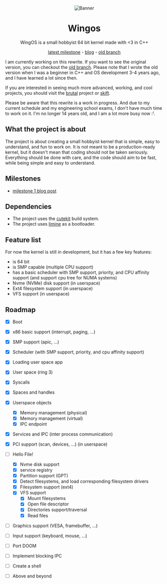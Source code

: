
<div align="center">
<br>
 
![Banner](meta/doc/banner.jpg)

# Wingos

WingOS is a small hobbyist 64 bit kernel made with <3 in C++ 

[latest milestone](https://cyp.sh/blog/wingos-milestone-1/) - [blog](https://cyp.sh/blog/) - [old branch](https://github.com/Supercip971/WingOS/tree/old)
</div>

I am currently working on this rewrite. 
If you want to see the original version, you can checkout the [old branch](https://github.com/Supercip971/WingOS/tree/old). Please note that I wrote the old version when I was a beginner in C++ and OS development 3-4 years ago, and I have learned a lot since then.

If you are interested in seeing much more advanced, working, and cool projects, you should visit the [brutal](https://github.com/brutal-org/brutal) project or [skift](https://github.com/skift-org/skift).

Please be aware that this rewrite is a work in progress. And due to my current schedule and my engineering school exams, I don't have much time to work on it. I'm no longer 14 years old, and I am a lot more busy now :⁽.

## What the project is about

The project is about creating a small hobbyist kernel that is simple, easy to understand, and fun to work on.
It is not meant to be a production-ready kernel, but it doesn't mean that coding should not be taken seriously.
Everything should be done with care, and the code should aim to be fast, while being simple and easy to understand.

## Milestones

- [milestone 1 blog post](https://cyp.sh/blog/wingos-milestone-1/)

## Dependencies

- The project uses the [cutekit](https://github.com/cute-engineering/cutekit) build system.
- The project uses [limine](https://github.com/limine-bootloader/limine) as a bootloader.

## Feature list 

For now the kernel is still in development, but it has a few key features:
- is 64 bit 
- is SMP capable (multiple CPU support)
- has a basic scheduler with SMP support, priority, and CPU affinity support (and support cpu tree for NUMA systems)
- Nvme (NVMe) disk support (in userspace)
- Ext4 filesystem support (in userspace)
- VFS support (in userspace)


## Roadmap 

- [x] Boot
- [x] x86 basic support (interrupt, paging, ...) 
- [x] SMP support (apic, ...)
- [x] Scheduler (with SMP support, priority, and cpu affinity support)
- [x] Loading user space app   
- [x] User space (ring 3)
- [x] Syscalls 
- [x] Spaces and handles 
- [x] Userspace objects
    - [x] Memory management (physical)
    - [x] Memory management (virtual) 
    - [x] IPC endpoint 
- [x] Services and IPC (inter process communication) 
- [x] PCI support (scan, devices, ...) (in userspace)
- [ ] Hello File!
    - [x] Nvme disk support
    - [x] service registry
    - [x] Partition support (GPT)
    - [x] Detect filesystems, and load corresponding filesystem drivers
    - [x] Filesystem support (ext4)
    - [x] VFS support
       - [x] Mount filesystems
       - [x] Open file descriptor
       - [x] Directories support/traversal
       - [x] Read files
- [ ] Graphics support (VESA, framebuffer, ...)
- [ ] Input support (keyboard, mouse, ...)
- [ ] Port DOOM
- [ ] Implement blocking IPC 
- [ ] Create a shell 
- [ ] Above and beyond 

